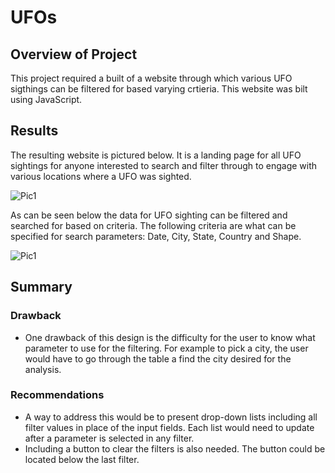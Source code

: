 # UFOs

## Overview of Project 

This project required a built of a website through which various UFO sigthings can be filtered for based varying crtieria. This website was bilt using JavaScript. 

## Results 

The resulting website is pictured below. It is a landing page for all UFO sightings for anyone interested to search and filter through to engage with various locations where a UFO was sighted. 

![Pic1]()

As can be seen below the data for UFO sighting can be filtered and searched for based on criteria. The following criteria are what can be specified for search parameters: Date, City, State, Country and Shape. 

![Pic1]()

## Summary 

### Drawback 
- One drawback of this design is the difficulty for the user to know what parameter to use for the filtering. For example to pick a city, the user would have to go through the table a find the city desired for the analysis. 

### Recommendations 
- A way to address this would be to present drop-down lists including all filter values in place of the input fields. Each list would need to update after a parameter is selected in any filter.
- Including a button to clear the filters is also needed. The button could be located below the last filter.
